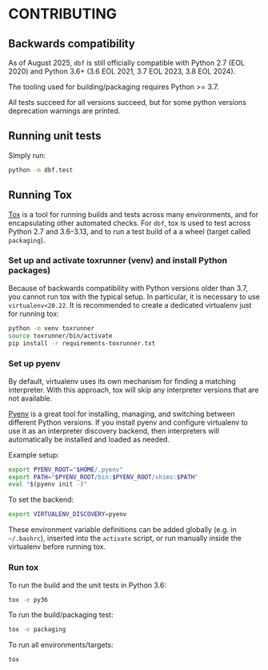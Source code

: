 # CONTRIBUTING

## Backwards compatibility

As of August 2025, `dbf` is still officially compatible with Python 2.7
(EOL 2020) and Python 3.6+ (3.6 EOL 2021, 3.7 EOL 2023, 3.8 EOL 2024).

The tooling used for building/packaging requires Python >= 3.7.

All tests succeed for all versions succeed, but for some python versions
deprecation warnings are printed.

## Running unit tests

Simply run:

```bash
python -m dbf.test
```

## Running Tox

[Tox](https://tox.wiki/) is a tool for running builds and tests across many
environments, and for encapsulating other automated checks. For `dbf`, tox is
used to test across Python 2.7 and 3.6–3.13, and to run a test build of a
a wheel (target called `packaging`).

### Set up and activate toxrunner (venv) and install Python packages)

Because of backwards compatibility with Python versions older than 3.7, you
cannot run tox with the typical setup. In particular, it is necessary to use
`virtualenv<20.22`. It is recommended to create a dedicated virtualenv just
for running tox:

```bash
python -m venv toxrunner
source toxrunner/bin/activate
pip install -r requirements-toxrunner.txt
```

### Set up pyenv

By default, virtualenv uses its own mechanism for finding a matching
interpreter. With this approach, tox will skip any interpreter versions
that are not available.

[Pyenv](https://github.com/pyenv/pyenv) is a great tool for installing,
managing, and switching between different Python versions. If you install
pyenv and configure virtualenv to use it as an interpreter discovery backend,
then interpreters will automatically be installed and loaded as needed.

Example setup:

```bash
export PYENV_ROOT="$HOME/.pyenv"
export PATH="$PYENV_ROOT/bin:$PYENV_ROOT/shims:$PATH"
eval "$(pyenv init -)"
```

To set the backend:

```bash
export VIRTUALENV_DISCOVERY=pyenv
```

These environment variable definitions can be added globally
(e.g. in `~/.bashrc`), inserted into the `activate` script,
or run manually inside the virtualenv before running tox.

### Run tox

To run the build and the unit tests in Python 3.6:

```bash
tox -e py36
```

To run the build/packaging test:

```bash
tox -e packaging
```

To run all environments/targets:

```bash
tox
```

